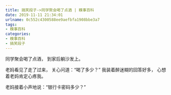 ```yaml
---
title: 搞笑段子->同学聚会喝了点酒 | 糗事百科
date: 2019-11-11 21:34:01
urlname: 0c552c4300588ee9aefbfa1908bbe3a7
tags: 
- 糗事百科
categories:
- 糗事百科
- 搞笑段子
---
```

同学聚会喝了点酒， 到家后躺沙发上。

老妈看见了走了过来， 关心问道：“喝了多少？” 我装着醉迷糊的回答好多， 心想着老妈肯定心疼我。

老妈接着小声地说：“银行卡密码多少？”


